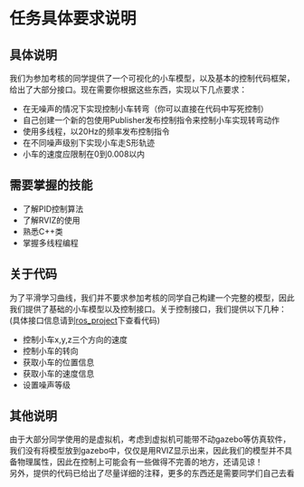 # 任务具体要求说明

## 具体说明
我们为参加考核的同学提供了一个可视化的小车模型，以及基本的控制代码框架，给出了大部分接口。现在需要你根据这些东西，实现以下几点要求：
- 在无噪声的情况下实现控制小车转弯（你可以直接在代码中写死控制）
- 自己创建一个新的包使用Publisher发布控制指令来控制小车实现转弯动作
- 使用多线程，以20Hz的频率发布控制指令
- 在不同噪声级别下实现小车走S形轨迹
- 小车的速度应限制在0到0.008以内
## 需要掌握的技能
- 了解PID控制算法
- 了解RVIZ的使用
- 熟悉C++类
- 掌握多线程编程
## 关于代码
为了平滑学习曲线，我们并不要求参加考核的同学自己构建一个完整的模型，因此我们提供了基础的小车模型以及控制接口。关于控制接口，我们提供以下几种：(具体接口信息请到[ros_project](./ros_project/)下查看代码)
- 控制小车x,y,z三个方向的速度
- 控制小车的转向
- 获取小车的位置信息
- 获取小车的速度信息
- 设置噪声等级

## 其他说明
由于大部分同学使用的是虚拟机，考虑到虚拟机可能带不动gazebo等仿真软件，我们没有将模型放到gazebo中，仅仅是用RVIZ显示出来，因此我们的模型并不具备物理属性，因此在控制上可能会有一些做得不完善的地方，还请见谅！  
另外，提供的代码已给出了尽量详细的注释，更多的东西还是需要同学们自己去看
